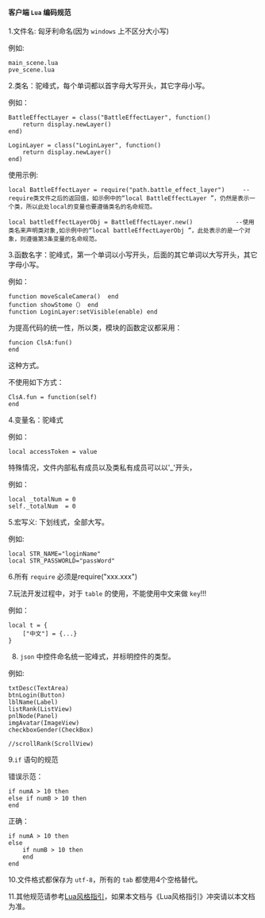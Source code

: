 #### 客户端 `Lua` 编码规范

1.文件名: 匈牙利命名(因为 `windows` 上不区分大小写)

例如:

	main_scene.lua
	pve_scene.lua
			

2.类名：驼峰式，每个单词都以首字母大写开头，其它字母小写。

例如：

```
BattleEffectLayer = class("BattleEffectLayer", function()
    return display.newLayer()
end)

LoginLayer = class("LoginLayer", function()
    return display.newLayer()
end)
```

使用示例:

```
local BattleEffectLayer = require("path.battle_effect_layer")     --require类文件之后的返回值，如示例中的“local BattleEffectLayer ”，仍然是表示一个类，所以此处local的变量也要遵循类名的名命规范。

local battleEffectLayerObj = BattleEffectLayer.new()            --使用类名来声明类对象,如示例中的“local battleEffectLayerObj ”，此处表示的是一个对象，则遵循第3条变量的名命规范。
```

3.函数名字：驼峰式，第一个单词以小写开头，后面的其它单词以大写开头，其它字母小写。

例如：

```
function moveScaleCamera()  end
function showStome（） end
function LoginLayer:setVisible(enable) end
```

为提高代码的统一性，所以类，模块的函数定议都采用：

```
funcion ClsA:fun()
end
```

这种方式。


不使用如下方式：

```
ClsA.fun = function(self)
end
```


4.变量名：驼峰式

例如：

```
local accessToken = value
```

特殊情况，文件内部私有成员以及类私有成员可以以'\_'开头，

例如：

```
local _totalNum = 0
self._totalNum  = 0
```

5.宏写义: 下划线式，全部大写。

例如:

```
local STR_NAME="loginName"
local STR_PASSWORLD="passWord"
```

6.所有 `require` 必须是require("xxx.xxx")


7.玩法开发过程中，对于 `table` 的使用，不能使用中文来做 `key`!!!

例如：

```
local t = {
    ["中文"] = {...}
}
```

8. `json` 中控件命名统一驼峰式，并标明控件的类型。

例如:

```
txtDesc(TextArea)
btnLogin(Button)
lblName(Label)
listRank(ListView)
pnlNode(Panel)
imgAvatar(ImageView)
checkboxGender(CheckBox)

//scrollRank(ScrollView)
```

9.`if` 语句的规范

错误示范：

```
if numA > 10 then
else if numB > 10 then
end
```

正确：

```
if numA > 10 then
else
    if numB > 10 then
    end
end
```

10.文件格式都保存为 `utf-8`，所有的 `tab` 都使用4个空格替代。

11.其他规范请参考[Lua风格指引](http://gitlab.rd.175game.com/rd/lua--style-guide)，如果本文档与《Lua风格指引》冲突请以本文档为准。
